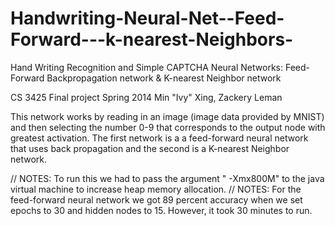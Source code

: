 Handwriting-Neural-Net--Feed-Forward---k-nearest-Neighbors-
===========================================================

Hand Writing Recognition and Simple CAPTCHA Neural Networks:
Feed-Forward Backpropagation network & K-nearest Neighbor network

  CS 3425 Final project
  Spring 2014
  Min "Ivy" Xing, Zackery Leman
  
  This network works by reading in an image (image data provided by MNIST) and then selecting the number 0-9 that corresponds to the output node with greatest activation.
  The first network is a a feed-forward neural network that uses back propagation and the second is a  K-nearest Neighbor network.
 

// NOTES: To run this we had to pass the argument " -Xmx800M"  to the java virtual machine to increase heap memory allocation.
// NOTES: For the feed-forward neural network we got 89 percent accuracy when we set epochs to 30 and hidden nodes to 15. However, it took 30 minutes to run.
